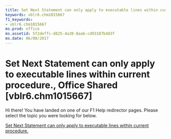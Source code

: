 ```yaml
---
title: Set Next Statement can only apply to executable lines within current procedure., Office Shared [vblr6.chm1015667]
keywords: vblr6.chm1015667
f1_keywords:
- vblr6.chm1015667
ms.prod: office
ms.assetid: 5f2deffc-d825-4a30-8aab-cd93107b483f
ms.date: 06/08/2017
---
```



# Set Next Statement can only apply to executable lines within current procedure., Office Shared [vblr6.chm1015667]

Hi there! You have landed on one of our F1 Help redirector pages. Please select the topic you were looking for below.

[Set Next Statement can only apply to executable lines within current procedure.](http://msdn.microsoft.com/library/4e5c0a9d-95ec-ee89-499f-42af2b9d44ec%28Office.15%29.aspx)

